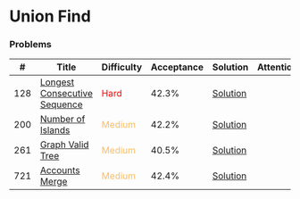 Union Find
===

### Problems
| #   | Title    |   Difficulty | Acceptance |Solution  | Attention |
| --- | --- | --- | --- | --- | --- |
| 128 | [Longest Consecutive Sequence](https://leetcode.com/problems/longest-consecutive-sequence/) | <span style="color:red">Hard</span> | 42.3% |[Solution](../problems/128.md)
| 200 | [Number of Islands](https://leetcode.com/problems/number-of-islands/) |  <span style="color:#FABC60">Medium</span>  | 42.2% |[Solution](../problems/200.md) | |
| 261 | [Graph Valid Tree](https://leetcode.com/problems/graph-valid-tree) | <span style="color:#FABC60">Medium</span> | 40.5% |[Solution](../problems/261.md) | |
| 721 | [Accounts Merge](https://leetcode.com/problems/accounts-merge/) |<span style="color:#FABC60">Medium</span>   | 42.4% |[Solution](../problems/721.md) | |
